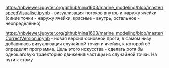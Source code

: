 https://nbviewer.jupyter.org/github/nina1603/marine_modeling/blob/master/speedVisualise.ipynb - визуализация потоков внутрь и наружу ячейки (синие точки - наружу ячейки, красные - внутрь, остальное - неопределённо)

https://nbviewer.jupyter.org/github/nina1603/marine_modeling/blob/master/CorrectVersion.ipynb - новая версия основной проги, в самом низу добавилась визуализация случайной точки и ячейки, к которой её определят программа. Цель этого искусства - сделать хотя бы одношаговую траекторию движения частицы из случайной точки. На пути к этому

